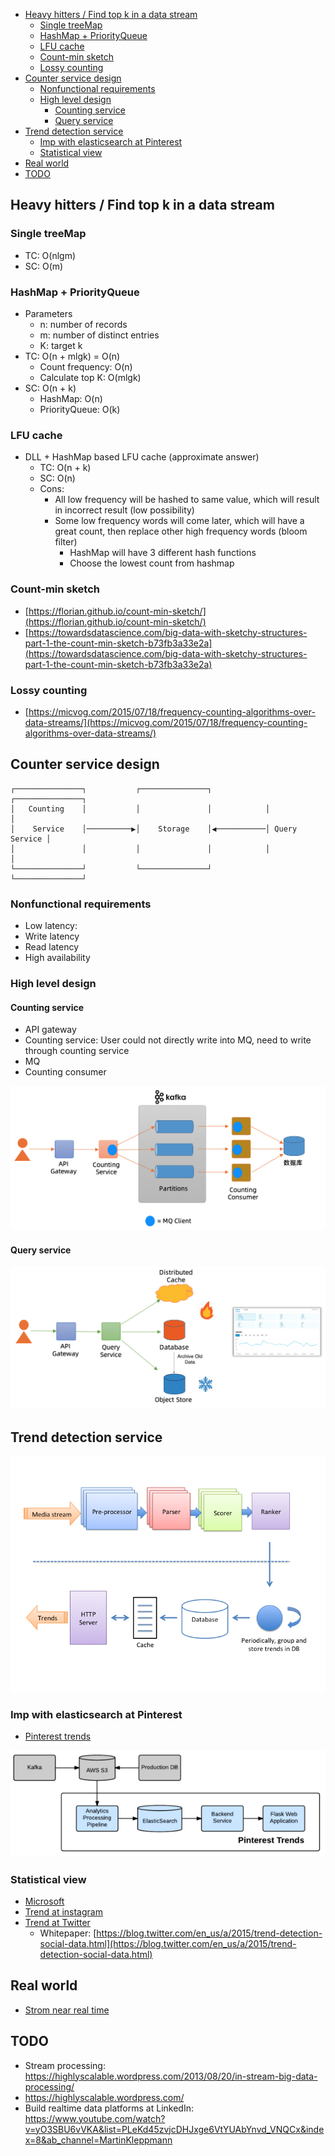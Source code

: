 - [Heavy hitters / Find top k in a data stream](#heavy-hitters--find-top-k-in-a-data-stream)
  - [Single treeMap](#single-treemap)
  - [HashMap + PriorityQueue](#hashmap--priorityqueue)
  - [LFU cache](#lfu-cache)
  - [Count-min sketch](#count-min-sketch)
  - [Lossy counting](#lossy-counting)
- [Counter service design](#counter-service-design)
  - [Nonfunctional requirements](#nonfunctional-requirements)
  - [High level design](#high-level-design)
    - [Counting service](#counting-service)
    - [Query service](#query-service)
- [Trend detection service](#trend-detection-service)
  - [Imp with elasticsearch at Pinterest](#imp-with-elasticsearch-at-pinterest)
  - [Statistical view](#statistical-view)
- [Real world](#real-world)
- [TODO](#todo)

## Heavy hitters / Find top k in a data stream

### Single treeMap

* TC: O(nlgm)
* SC: O(m)

### HashMap + PriorityQueue

* Parameters
  * n: number of records
  * m: number of distinct entries
  * K: target k
* TC: O(n + mlgk) = O(n)
  * Count frequency: O(n)
  * Calculate top K: O(mlgk)
* SC: O(n + k)
  * HashMap: O(n)
  * PriorityQueue: O(k)

### LFU cache

* DLL + HashMap based LFU cache (approximate answer)
  * TC: O(n + k)
  * SC: O(n)
  * Cons:
    * All low frequency will be hashed to same value, which will result in incorrect result (low possibility)
    * Some low frequency words will come later, which will have a great count, then replace other high frequency words (bloom filter)
      * HashMap will have 3 different hash functions
      * Choose the lowest count from hashmap

### Count-min sketch

* [https://florian.github.io/count-min-sketch/](https://florian.github.io/count-min-sketch/)
* [https://towardsdatascience.com/big-data-with-sketchy-structures-part-1-the-count-min-sketch-b73fb3a33e2a](https://towardsdatascience.com/big-data-with-sketchy-structures-part-1-the-count-min-sketch-b73fb3a33e2a)

### Lossy counting

* [https://micvog.com/2015/07/18/frequency-counting-algorithms-over-data-streams/](https://micvog.com/2015/07/18/frequency-counting-algorithms-over-data-streams/)

## Counter service design

```
┌───────────────┐           ┌───────────────┐            ┌───────────────┐
│   Counting    │           │               │            │               │
│    Service    │──────────▶│    Storage    │◀───────────│ Query Service │
│               │           │               │            │               │
└───────────────┘           └───────────────┘            └───────────────┘
```

### Nonfunctional requirements

* Low latency: 
* Write latency
* Read latency
* High availability

### High level design
#### Counting service

* API gateway
* Counting service: User could not directly write into MQ, need to write through counting service
* MQ
* Counting consumer

![Multi master forward](../.gitbook/assets/countingService_countingOverflow.png)

#### Query service

![Multi master forward](../.gitbook/assets/countingService_queryOverflow.png)


## Trend detection service

![](images/trends_instagramTrendsDetection.png)

### Imp with elasticsearch at Pinterest

* [Pinterest trends](https://medium.com/pinterest-engineering/pinterest-trends-insights-into-unstructured-data-b4dbb2c8fb63)

![](.gitbook/assets/trends_pinterest_trendsDetection.png)

### Statistical view

* [Microsoft](https://devblogs.microsoft.com/cse/2019/01/02/real-time-time-series-analysis-at-scale-for-trending-topics-detection/#:\~:text=Detecting%20trending%20topics%20requires%20the,the%20entire%20set%20of%20topics.)
* [Trend at instagram](https://instagram-engineering.com/trending-on-instagram-b749450e6d93)
* [Trend at Twitter](https://blog.twitter.com/engineering/en_us/a/2015/building-a-new-trends-experience.html)
  * Whitepaper: [https://blog.twitter.com/en_us/a/2015/trend-detection-social-data.html](https://blog.twitter.com/en_us/a/2015/trend-detection-social-data.html)

## Real world

* [Strom near real time](https://www.michael-noll.com/blog/2013/01/18/implementing-real-time-trending-topics-in-storm/)

## TODO
* Stream processing: https://highlyscalable.wordpress.com/2013/08/20/in-stream-big-data-processing/
* https://highlyscalable.wordpress.com/
* Build realtime data platforms at LinkedIn: https://www.youtube.com/watch?v=yO3SBU6vVKA&list=PLeKd45zvjcDHJxge6VtYUAbYnvd_VNQCx&index=8&ab_channel=MartinKleppmann